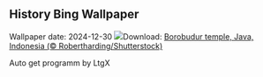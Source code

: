 ## History Bing Wallpaper
Wallpaper date: 2024-12-30
![](https://www.bing.com/th?id=OHR.BorobudurBells_EN-CA5184067886_UHD.jpg&w=1000)Download: [Borobudur temple, Java, Indonesia (© Robertharding/Shutterstock)](https://www.bing.com/th?id=OHR.BorobudurBells_EN-CA5184067886_UHD.jpg)

Auto get programm by LtgX
